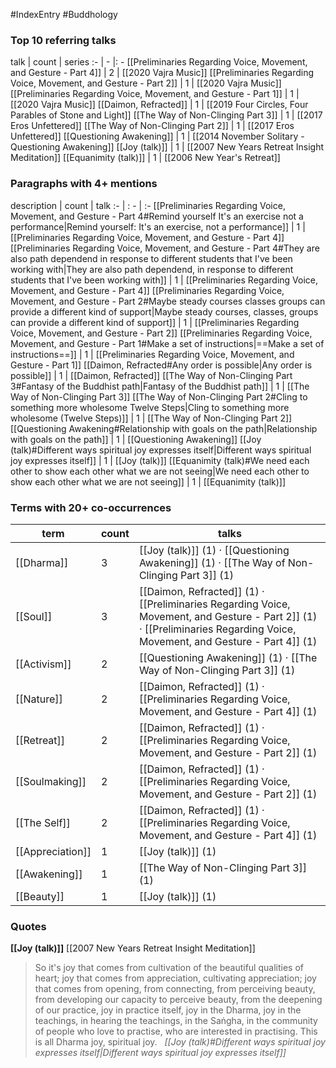 #IndexEntry #Buddhology

### Top 10 referring talks
talk | count | series
:- | - |: -
[[Preliminaries Regarding Voice, Movement, and Gesture - Part 4]] | 2 | [[2020 Vajra Music]]
[[Preliminaries Regarding Voice, Movement, and Gesture - Part 2]] | 1 | [[2020 Vajra Music]]
[[Preliminaries Regarding Voice, Movement, and Gesture - Part 1]] | 1 | [[2020 Vajra Music]]
[[Daimon, Refracted]] | 1 | [[2019 Four Circles, Four Parables of Stone and Light]]
[[The Way of Non-Clinging Part 3]] | 1 | [[2017 Eros Unfettered]]
[[The Way of Non-Clinging Part 2]] | 1 | [[2017 Eros Unfettered]]
[[Questioning Awakening]] | 1 | [[2014 November Solitary - Questioning Awakening]]
[[Joy (talk)]] | 1 | [[2007 New Years Retreat Insight Meditation]]
[[Equanimity (talk)]] | 1 | [[2006 New Year's Retreat]]

### Paragraphs with 4+ mentions
description | count | talk
:- | : - | :-
[[Preliminaries Regarding Voice, Movement, and Gesture - Part 4#Remind yourself It's an exercise not a performance\|Remind yourself: It's an exercise, not a performance]] | 1 | [[Preliminaries Regarding Voice, Movement, and Gesture - Part 4]]
[[Preliminaries Regarding Voice, Movement, and Gesture - Part 4#They are also path dependend in response to different students that I've been working with\|They are also path dependend, in response to different students that I've been working with]] | 1 | [[Preliminaries Regarding Voice, Movement, and Gesture - Part 4]]
[[Preliminaries Regarding Voice, Movement, and Gesture - Part 2#Maybe steady courses classes groups can provide a different kind of support\|Maybe steady courses, classes, groups can provide a different kind of support]] | 1 | [[Preliminaries Regarding Voice, Movement, and Gesture - Part 2]]
[[Preliminaries Regarding Voice, Movement, and Gesture - Part 1#Make a set of instructions\|==Make a set of instructions==]] | 1 | [[Preliminaries Regarding Voice, Movement, and Gesture - Part 1]]
[[Daimon, Refracted#Any order is possible\|Any order is possible]] | 1 | [[Daimon, Refracted]]
[[The Way of Non-Clinging Part 3#Fantasy of the Buddhist path\|Fantasy of the Buddhist path]] | 1 | [[The Way of Non-Clinging Part 3]]
[[The Way of Non-Clinging Part 2#Cling to something more wholesome Twelve Steps\|Cling to something more wholesome (Twelve Steps)]] | 1 | [[The Way of Non-Clinging Part 2]]
[[Questioning Awakening#Relationship with goals on the path\|Relationship with goals on the path]] | 1 | [[Questioning Awakening]]
[[Joy (talk)#Different ways spiritual joy expresses itself\|Different ways spiritual joy expresses itself]] | 1 | [[Joy (talk)]]
[[Equanimity (talk)#We need each other to show each other what we are not seeing\|We need each other to show each other what we are not seeing]] | 1 | [[Equanimity (talk)]]

### Terms with 20+ co-occurrences
term | count | talks
-|-|-
[[Dharma]] | 3 | <span class="counts">[[Joy (talk)]] (1) · [[Questioning Awakening]] (1) · [[The Way of Non-Clinging Part 3]] (1)</span> 
[[Soul]] | 3 | <span class="counts">[[Daimon, Refracted]] (1) · [[Preliminaries Regarding Voice, Movement, and Gesture - Part 2]] (1) · [[Preliminaries Regarding Voice, Movement, and Gesture - Part 4]] (1)</span> 
[[Activism]] | 2 | <span class="counts">[[Questioning Awakening]] (1) · [[The Way of Non-Clinging Part 3]] (1)</span> 
[[Nature]] | 2 | <span class="counts">[[Daimon, Refracted]] (1) · [[Preliminaries Regarding Voice, Movement, and Gesture - Part 4]] (1)</span> 
[[Retreat]] | 2 | <span class="counts">[[Daimon, Refracted]] (1) · [[Preliminaries Regarding Voice, Movement, and Gesture - Part 2]] (1)</span> 
[[Soulmaking]] | 2 | <span class="counts">[[Daimon, Refracted]] (1) · [[Preliminaries Regarding Voice, Movement, and Gesture - Part 2]] (1)</span> 
[[The Self]] | 2 | <span class="counts">[[Daimon, Refracted]] (1) · [[Preliminaries Regarding Voice, Movement, and Gesture - Part 4]] (1)</span> 
[[Appreciation]] | 1 | <span class="counts">[[Joy (talk)]] (1)</span> 
[[Awakening]] | 1 | <span class="counts">[[The Way of Non-Clinging Part 3]] (1)</span> 
[[Beauty]] | 1 | <span class="counts">[[Joy (talk)]] (1)</span> 

### Quotes
**[[Joy (talk)]]**
<span class="counts">[[2007 New Years Retreat Insight Meditation]]</span>
> So it's joy that comes from cultivation of the beautiful qualities of heart; joy that comes from appreciation, cultivating appreciation; joy that comes from opening, from connecting, from perceiving beauty, from developing our capacity to perceive beauty, from the deepening of our practice, joy in practice itself, joy in the Dharma, joy in the teachings, in hearing the teachings, in the Saṅgha, in the community of people who love to practise, who are interested in practising. This is all Dharma joy, spiritual joy. &nbsp;&nbsp;<span class="counts">_[[Joy (talk)#Different ways spiritual joy expresses itself|Different ways spiritual joy expresses itself]]_</span>


